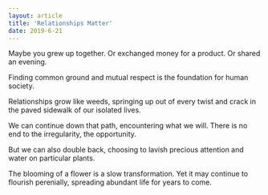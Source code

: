 ```yaml
---
layout: article
title: 'Relationships Matter'
date: 2019-6-21
---
```


Maybe you grew up together. Or exchanged money for a product. Or shared an evening.

Finding common ground and mutual respect is the foundation for human society.

Relationships grow like weeds, springing up out of every twist and crack in the paved sidewalk of our isolated lives.

We can continue down that path, encountering what we will. There is no end to the irregularity, the opportunity.

But we can also double back, choosing to lavish precious attention and water on particular plants.

The blooming of a flower is a slow transformation. Yet it may continue to flourish perenially, spreading abundant life for years to come.
